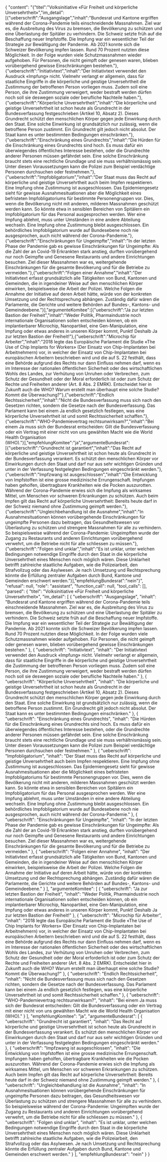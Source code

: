 {
  "content": "{\"titel\":\"Volksinitiative «Für Freiheit und körperliche Unversehrtheit»\",\"im_detail\":[{\"ueberschrift\":\"Ausgangslage\",\"inhalt\":\"Bundesrat und Kantone ergriffen während der Corona-Pandemie teils einschneidende Massnahmen. Ziel war es, die Ausbreitung des Virus zu bremsen, die Bevölkerung zu schützen und eine Überlastung der Spitäler zu verhindern. Die Schweiz setzte früh auf die Beschaffung neuer Impfstoffe. Die Impfung war ein wesentlicher Teil der Strategie zur Bewältigung der Pandemie. Ab 2021 konnte sich die Schweizer Bevölkerung impfen lassen. Rund 70 Prozent nutzten diese Möglichkeit. In der Folge wurden viele Schutzmassnahmen wieder aufgehoben. Für Personen, die nicht geimpft oder genesen waren, blieben vorübergehend gewisse Einschränkungen bestehen.\"},{\"ueberschrift\":\"Initiativtext\",\"inhalt\":\"Der Initiativtext verwendet den Ausdruck «Impfung» nicht. Vielmehr verlangt er allgemein, dass für staatliche Eingriffe in die körperliche und geistige Unversehrtheit die Zustimmung der betroffenen Person vorliegen muss. Zudem soll eine Person, die ihre Zustimmung verweigert, weder bestraft werden dürfen noch soll sie deswegen soziale oder berufliche Nachteile haben.\"},{\"ueberschrift\":\"Körperliche Unversehrtheit\",\"inhalt\":\"Die körperliche und geistige Unversehrtheit ist schon heute als Grundrecht in der Bundesverfassung festgeschrieben (Artikel 10, Absatz 2). Dieses Grundrecht schützt den menschlichen Körper gegen jede Einwirkung durch den Staat. Eine solche Einwirkung ist grundsätzlich nur zulässig, wenn die betroffene Person zustimmt. Ein Grundrecht gilt jedoch nicht absolut. Der Staat kann es unter bestimmten Bedingungen einschränken.\"},{\"ueberschrift\":\"Einschränkung eines Grundrechts\",\"inhalt\":\"Die Hürden für die Einschränkung eines Grundrechts sind hoch. Es muss dafür ein überwiegendes öffentliches Interesse bestehen, oder die Grundrechte anderer Personen müssen gefährdet sein. Eine solche Einschränkung braucht stets eine rechtliche Grundlage und sie muss verhältnismässig sein. Unter diesen Voraussetzungen kann die Polizei zum Beispiel verdächtige Personen durchsuchen oder festnehmen.\"},{\"ueberschrift\":\"Impfobligatorium\",\"inhalt\":\"Der Staat muss das Recht auf körperliche und geistige Unversehrtheit auch beim Impfen respektieren. Eine Impfung ohne Zustimmung ist ausgeschlossen. Das Epidemiengesetz sieht für gewisse Ausnahmesituationen aber die Möglichkeit eines befristeten Impfobligatoriums für bestimmte Personengruppen vor. Dies, wenn die Bevölkerung nicht mit anderen, milderen Massnahmen geschützt werden kann. So könnte etwa in sensiblen Bereichen von Spitälern ein Impfobligatorium für das Personal ausgesprochen werden. Wer eine Impfung ablehnt, muss unter Umständen in eine andere Abteilung wechseln. Eine Impfung ohne Zustimmung bleibt ausgeschlossen. Ein behördliches Impfobligatorium wurde auf Bundesebene noch nie ausgesprochen, auch nicht während der Corona-Pandemie.\"},{\"ueberschrift\":\"Einschränkungen für Ungeimpfte\",\"inhalt\":\"In der letzten Phase der Pandemie gab es gewisse Einschränkungen für Ungeimpfte: Als die Zahl der an Covid-19 Erkrankten stark anstieg, durften vorübergehend nur noch Geimpfte und Genesene Restaurants und andere Einrichtungen besuchen. Ziel dieser Massnahmen war es, weitergehende Einschränkungen für die gesamte Bevölkerung und für die Betriebe zu vermeiden.\"},{\"ueberschrift\":\"Folgen einer Annahme\",\"inhalt\":\"Der Initiativtext erfasst grundsätzlich alle Tätigkeiten von Bund, Kantonen und Gemeinden, die in irgendeiner Weise auf den menschlichen Körper einwirken, beispielsweise die Arbeit der Polizei. Welche Folgen die Annahme der Initiative auf deren Arbeit hätte, würde von der konkreten Umsetzung und der Rechtsprechung abhängen. Zuständig dafür wären die Parlamente, die Gerichte und weitere Behörden auf Bundes-, Kantons- und Gemeindeebene.\"}],\"argumenteKomitee\":[{\"ueberschrift\":\"Ja zur letzten Bastion der Freiheit\",\"inhalt\":\"Weder Politik, Pharmaindustrie noch internationale Organisationen sollen entscheiden können, ob ein implantierbarer Microchip, Nanopartikel, eine Gen-Manipulation, eine Impfung oder etwas anderes in unseren Körper kommt, Punkt! Deshalb Ja zur letzten Bastion der Freiheit!\"},{\"ueberschrift\":\"Microchip für Arbeiter\",\"inhalt\":\"2018 legte das Europäische Parlament die Studie «The Use of Chip Implants for Workers» (Der Einsatz von Chip-Implantaten bei Arbeitnehmern) vor, in welcher der Einsatz von Chip-Implantaten bei europäischen Arbeitern beschrieben wird und die auf S. 22 festhält, dass eine Behörde aufgrund des Rechts nur dann Einfluss nehmen darf, wenn es im Interesse der nationalen öffentlichen Sicherheit oder des wirtschaftlichen Wohls des Landes, zur Verhütung von Unruhen oder Verbrechen, zum Schutz der Gesundheit oder der Moral erforderlich ist oder zum Schutz der Rechte und Freiheiten anderer (Art. 8 Abs. 2 EMRK). Entscheidet hier in Zukunft auch die WHO? Warum erstellt man überhaupt eine solche Studie? Kommt die Überwachung?\"},{\"ueberschrift\":\"Endlich Rechtssicherheit\",\"inhalt\":\"Nicht die Bundesverfassung muss sich nach den Gesetzen richten, sondern die Gesetze nach der Bundesverfassung. Das Parlament kann bei einem Ja endlich gesetzlich festlegen, was eine körperliche Unversehrtheit ist und somit Rechtssicherheit schaffen.\"},{\"ueberschrift\":\"WHO-Pandemievertrag rechtsunwirksam?\",\"inhalt\":\"Bei einem Ja muss sich der Bundesrat entscheiden: Gilt die Bundesverfassung oder ein Vertrag mit einer nicht von uns gewählten Macht wie die World Health Organisation (WHO).\"}],\"empfehlungKomitee\":\"ja\",\"argumenteBundesrat\":[{\"ueberschrift\":\"Grundrecht ist garantiert\",\"inhalt\":\"Das Recht auf körperliche und geistige Unversehrtheit ist schon heute als Grundrecht in der Bundesverfassung verankert. Es schützt den menschlichen Körper vor Einwirkungen durch den Staat und darf nur aus sehr wichtigen Gründen und unter in der Verfassung festgelegten Bedingungen eingeschränkt werden.\"},{\"ueberschrift\":\"Impfzwang ist ausgeschlossen\",\"inhalt\":\"Die Entwicklung von Impfstoffen ist eine grosse medizinische Errungenschaft. Impfungen haben geholfen, übertragbare Krankheiten wie die Pocken auszurotten. Während der Corona-Pandemie erwies sich die Impfung als wirksames Mittel, um Menschen vor schweren Erkrankungen zu schützen. Auch beim Impfen gilt das Recht auf körperliche Unversehrtheit: Bereits heute darf in der Schweiz niemand ohne Zustimmung geimpft werden.\"},{\"ueberschrift\":\"Ungleichbehandlung ist die Ausnahme\",\"inhalt\":\"In Ausnahmesituationen können vorübergehende Einschränkungen für ungeimpfte Personen dazu beitragen, das Gesundheitswesen vor Überlastung zu schützen und strengere Massnahmen für alle zu verhindern. So beispielsweise während der Corona-Pandemie: Ungeimpften wurde der Zugang zu Restaurants und anderen Einrichtungen vorübergehend verwehrt, um die Betriebe nicht für alle schliessen zu müssen.\"},{\"ueberschrift\":\"Folgen sind unklar\",\"inhalt\":\"Es ist unklar, unter welchen Bedingungen notwendige Eingriffe durch den Staat in die körperliche Unversehrtheit eines Menschen noch möglich wären. Diese Unklarheit betrifft zahlreiche staatliche Aufgaben, wie die Polizeiarbeit, den Strafvollzug oder das Asylwesen. Je nach Umsetzung und Rechtsprechung könnte die Erfüllung zentraler Aufgaben durch Bund, Kantone und Gemeinden erschwert werden.\"}],\"empfehlungBundesrat\":\"nein\"}",
  "refusal": null,
  "role": "assistant",
  "function_call": null,
  "tool_calls": [],
  "parsed": {
    "titel": "Volksinitiative «Für Freiheit und körperliche Unversehrtheit»",
    "im_detail": [
      {
        "ueberschrift": "Ausgangslage",
        "inhalt": "Bundesrat und Kantone ergriffen während der Corona-Pandemie teils einschneidende Massnahmen. Ziel war es, die Ausbreitung des Virus zu bremsen, die Bevölkerung zu schützen und eine Überlastung der Spitäler zu verhindern. Die Schweiz setzte früh auf die Beschaffung neuer Impfstoffe. Die Impfung war ein wesentlicher Teil der Strategie zur Bewältigung der Pandemie. Ab 2021 konnte sich die Schweizer Bevölkerung impfen lassen. Rund 70 Prozent nutzten diese Möglichkeit. In der Folge wurden viele Schutzmassnahmen wieder aufgehoben. Für Personen, die nicht geimpft oder genesen waren, blieben vorübergehend gewisse Einschränkungen bestehen."
      },
      {
        "ueberschrift": "Initiativtext",
        "inhalt": "Der Initiativtext verwendet den Ausdruck «Impfung» nicht. Vielmehr verlangt er allgemein, dass für staatliche Eingriffe in die körperliche und geistige Unversehrtheit die Zustimmung der betroffenen Person vorliegen muss. Zudem soll eine Person, die ihre Zustimmung verweigert, weder bestraft werden dürfen noch soll sie deswegen soziale oder berufliche Nachteile haben."
      },
      {
        "ueberschrift": "Körperliche Unversehrtheit",
        "inhalt": "Die körperliche und geistige Unversehrtheit ist schon heute als Grundrecht in der Bundesverfassung festgeschrieben (Artikel 10, Absatz 2). Dieses Grundrecht schützt den menschlichen Körper gegen jede Einwirkung durch den Staat. Eine solche Einwirkung ist grundsätzlich nur zulässig, wenn die betroffene Person zustimmt. Ein Grundrecht gilt jedoch nicht absolut. Der Staat kann es unter bestimmten Bedingungen einschränken."
      },
      {
        "ueberschrift": "Einschränkung eines Grundrechts",
        "inhalt": "Die Hürden für die Einschränkung eines Grundrechts sind hoch. Es muss dafür ein überwiegendes öffentliches Interesse bestehen, oder die Grundrechte anderer Personen müssen gefährdet sein. Eine solche Einschränkung braucht stets eine rechtliche Grundlage und sie muss verhältnismässig sein. Unter diesen Voraussetzungen kann die Polizei zum Beispiel verdächtige Personen durchsuchen oder festnehmen."
      },
      {
        "ueberschrift": "Impfobligatorium",
        "inhalt": "Der Staat muss das Recht auf körperliche und geistige Unversehrtheit auch beim Impfen respektieren. Eine Impfung ohne Zustimmung ist ausgeschlossen. Das Epidemiengesetz sieht für gewisse Ausnahmesituationen aber die Möglichkeit eines befristeten Impfobligatoriums für bestimmte Personengruppen vor. Dies, wenn die Bevölkerung nicht mit anderen, milderen Massnahmen geschützt werden kann. So könnte etwa in sensiblen Bereichen von Spitälern ein Impfobligatorium für das Personal ausgesprochen werden. Wer eine Impfung ablehnt, muss unter Umständen in eine andere Abteilung wechseln. Eine Impfung ohne Zustimmung bleibt ausgeschlossen. Ein behördliches Impfobligatorium wurde auf Bundesebene noch nie ausgesprochen, auch nicht während der Corona-Pandemie."
      },
      {
        "ueberschrift": "Einschränkungen für Ungeimpfte",
        "inhalt": "In der letzten Phase der Pandemie gab es gewisse Einschränkungen für Ungeimpfte: Als die Zahl der an Covid-19 Erkrankten stark anstieg, durften vorübergehend nur noch Geimpfte und Genesene Restaurants und andere Einrichtungen besuchen. Ziel dieser Massnahmen war es, weitergehende Einschränkungen für die gesamte Bevölkerung und für die Betriebe zu vermeiden."
      },
      {
        "ueberschrift": "Folgen einer Annahme",
        "inhalt": "Der Initiativtext erfasst grundsätzlich alle Tätigkeiten von Bund, Kantonen und Gemeinden, die in irgendeiner Weise auf den menschlichen Körper einwirken, beispielsweise die Arbeit der Polizei. Welche Folgen die Annahme der Initiative auf deren Arbeit hätte, würde von der konkreten Umsetzung und der Rechtsprechung abhängen. Zuständig dafür wären die Parlamente, die Gerichte und weitere Behörden auf Bundes-, Kantons- und Gemeindeebene."
      }
    ],
    "argumenteKomitee": [
      {
        "ueberschrift": "Ja zur letzten Bastion der Freiheit",
        "inhalt": "Weder Politik, Pharmaindustrie noch internationale Organisationen sollen entscheiden können, ob ein implantierbarer Microchip, Nanopartikel, eine Gen-Manipulation, eine Impfung oder etwas anderes in unseren Körper kommt, Punkt! Deshalb Ja zur letzten Bastion der Freiheit!"
      },
      {
        "ueberschrift": "Microchip für Arbeiter",
        "inhalt": "2018 legte das Europäische Parlament die Studie «The Use of Chip Implants for Workers» (Der Einsatz von Chip-Implantaten bei Arbeitnehmern) vor, in welcher der Einsatz von Chip-Implantaten bei europäischen Arbeitern beschrieben wird und die auf S. 22 festhält, dass eine Behörde aufgrund des Rechts nur dann Einfluss nehmen darf, wenn es im Interesse der nationalen öffentlichen Sicherheit oder des wirtschaftlichen Wohls des Landes, zur Verhütung von Unruhen oder Verbrechen, zum Schutz der Gesundheit oder der Moral erforderlich ist oder zum Schutz der Rechte und Freiheiten anderer (Art. 8 Abs. 2 EMRK). Entscheidet hier in Zukunft auch die WHO? Warum erstellt man überhaupt eine solche Studie? Kommt die Überwachung?"
      },
      {
        "ueberschrift": "Endlich Rechtssicherheit",
        "inhalt": "Nicht die Bundesverfassung muss sich nach den Gesetzen richten, sondern die Gesetze nach der Bundesverfassung. Das Parlament kann bei einem Ja endlich gesetzlich festlegen, was eine körperliche Unversehrtheit ist und somit Rechtssicherheit schaffen."
      },
      {
        "ueberschrift": "WHO-Pandemievertrag rechtsunwirksam?",
        "inhalt": "Bei einem Ja muss sich der Bundesrat entscheiden: Gilt die Bundesverfassung oder ein Vertrag mit einer nicht von uns gewählten Macht wie die World Health Organisation (WHO)."
      }
    ],
    "empfehlungKomitee": "ja",
    "argumenteBundesrat": [
      {
        "ueberschrift": "Grundrecht ist garantiert",
        "inhalt": "Das Recht auf körperliche und geistige Unversehrtheit ist schon heute als Grundrecht in der Bundesverfassung verankert. Es schützt den menschlichen Körper vor Einwirkungen durch den Staat und darf nur aus sehr wichtigen Gründen und unter in der Verfassung festgelegten Bedingungen eingeschränkt werden."
      },
      {
        "ueberschrift": "Impfzwang ist ausgeschlossen",
        "inhalt": "Die Entwicklung von Impfstoffen ist eine grosse medizinische Errungenschaft. Impfungen haben geholfen, übertragbare Krankheiten wie die Pocken auszurotten. Während der Corona-Pandemie erwies sich die Impfung als wirksames Mittel, um Menschen vor schweren Erkrankungen zu schützen. Auch beim Impfen gilt das Recht auf körperliche Unversehrtheit: Bereits heute darf in der Schweiz niemand ohne Zustimmung geimpft werden."
      },
      {
        "ueberschrift": "Ungleichbehandlung ist die Ausnahme",
        "inhalt": "In Ausnahmesituationen können vorübergehende Einschränkungen für ungeimpfte Personen dazu beitragen, das Gesundheitswesen vor Überlastung zu schützen und strengere Massnahmen für alle zu verhindern. So beispielsweise während der Corona-Pandemie: Ungeimpften wurde der Zugang zu Restaurants und anderen Einrichtungen vorübergehend verwehrt, um die Betriebe nicht für alle schliessen zu müssen."
      },
      {
        "ueberschrift": "Folgen sind unklar",
        "inhalt": "Es ist unklar, unter welchen Bedingungen notwendige Eingriffe durch den Staat in die körperliche Unversehrtheit eines Menschen noch möglich wären. Diese Unklarheit betrifft zahlreiche staatliche Aufgaben, wie die Polizeiarbeit, den Strafvollzug oder das Asylwesen. Je nach Umsetzung und Rechtsprechung könnte die Erfüllung zentraler Aufgaben durch Bund, Kantone und Gemeinden erschwert werden."
      }
    ],
    "empfehlungBundesrat": "nein"
  }
}